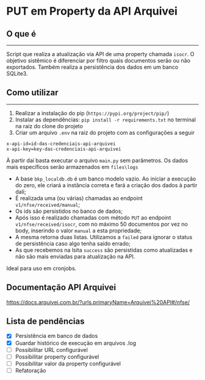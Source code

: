 # PUT em Property da API Arquivei

## O que é
-------------
Script que realiza a atualização via API de uma property chamada `isocr`. O objetivo sistêmico é diferenciar por filtro quais documentos serão ou não exportados.
Também realiza a persistência dos dados em um banco SQLite3.

## Como utilizar
-------------
1. Realizar a instalação do pip (`https://pypi.org/project/pip/`)
2. Instalar as dependências: `pip install -r requirements.txt` no terminal na raiz do clone do projeto
3. Criar um arquivo `.env` na raiz do projeto com as configurações a seguir
```
x-api-id=id-das-credenciais-api-arquivei
x-api-key=key-das-credenciais-api-arquivei
```

À partir daí basta executar o arquivo `main.py` sem parâmetros. Os dados mais específicos serão armazenados em `files\logs`

* A base `bkp_localdb.db` é um banco modelo vazio. Ao iniciar a execução do zero, ele criará a instância correta e fará a criação dos dados à partir dali;
* É realizada uma (ou várias) chamadas ao endpoint `v1/nfse/received/manual`;
* Os ids são persistidos no banco de dados;
* Após isso é realizado chamadas com método `PUT` ao endpoint `v1/nfse/received/isocr`, com no máximo 50 documentos por vez no body, inserindo o valor `manual` a esta propriedade;
* A mesma retorna duas listas. Utilizamos a `failed` para ignorar o status de persistência caso algo tenha saído errado;
* As que recebemos na lsita `success` são persistidas como atualizadas e não são mais enviadas para atualização na API.

Ideal para uso em cronjobs.

## Documentação API Arquivei

https://docs.arquivei.com.br/?urls.primaryName=Arquivei%20API#/nfse/

## Lista de pendências
- [X] Persistência em banco de dados
- [X] Guardar histórico de execução em arquivos .log 
- [ ] Possibilitar URL configurável
- [ ] Possibilitar property configurável
- [ ] Possibilitar valor da property configurável
- [ ] Refatoração
